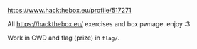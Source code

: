 <https://www.hackthebox.eu/profile/517271>

All <https://hackthebox.eu/> exercises and box pwnage. enjoy :3

Work in CWD and flag (prize) in `flag/`.
